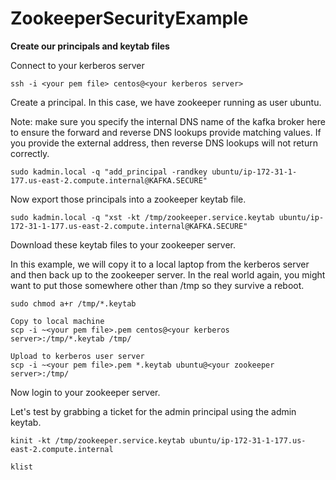 # ZookeeperSecurityExample

**Create our principals and keytab files**

Connect to your kerberos server

```
ssh -i <your pem file> centos@<your kerberos server>
```

Create a principal. In this case, we have zookeeper running as user ubuntu.

Note: make sure you specify the internal DNS name of the kafka broker here to ensure the forward and reverse DNS lookups provide matching values. If you provide the external address, then reverse DNS lookups will not return correctly.

```
sudo kadmin.local -q "add_principal -randkey ubuntu/ip-172-31-1-177.us-east-2.compute.internal@KAFKA.SECURE"
```

Now export those principals into a zookeeper keytab file.
```
sudo kadmin.local -q "xst -kt /tmp/zookeeper.service.keytab ubuntu/ip-172-31-1-177.us-east-2.compute.internal@KAFKA.SECURE"
```

Download these keytab files to your zookeeper server.

In this example, we will copy it to a local laptop from the kerberos server and then back up to the zookeeper server. In the real world again, you might want to put those somewhere other than /tmp so they survive a reboot.

```
sudo chmod a+r /tmp/*.keytab

Copy to local machine
scp -i ~<your pem file>.pem centos@<your kerberos server>:/tmp/*.keytab /tmp/

Upload to kerberos user server
scp -i ~<your pem file>.pem *.keytab ubuntu@<your zookeeper server>:/tmp/
```

Now login to your zookeeper server.

Let's test by grabbing a ticket for the admin principal using the admin keytab.
```
kinit -kt /tmp/zookeeper.service.keytab ubuntu/ip-172-31-1-177.us-east-2.compute.internal

klist
```
